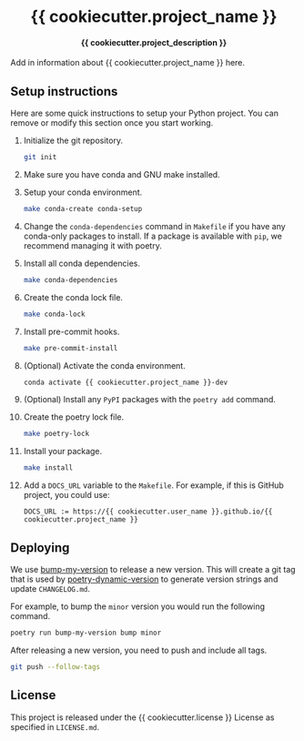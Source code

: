 <h1 align="center">{{ cookiecutter.project_name }}</h1>

<h4 align="center">{{ cookiecutter.project_description }}</h4>

Add in information about {{ cookiecutter.project_name }} here.

## Setup instructions

Here are some quick instructions to setup your Python project.
You can remove or modify this section once you start working.

1.  Initialize the git repository.

    ```bash
    git init
    ```

1.  Make sure you have conda and GNU make installed.
1.  Setup your conda environment.

    ```bash
    make conda-create conda-setup
    ```

1.  Change the `conda-dependencies` command in `Makefile` if you have any conda-only packages to install.
    If a package is available with `pip`, we recommend managing it with poetry.

1.  Install all conda dependencies.

    ```bash
    make conda-dependencies
    ```

1.  Create the conda lock file.

    ```bash
    make conda-lock
    ```

1.  Install pre-commit hooks.

    ```bash
    make pre-commit-install
    ```

1.  (Optional) Activate the conda environment.

    ```bash
    conda activate {{ cookiecutter.project_name }}-dev
    ```

1.  (Optional) Install any `PyPI` packages with the `poetry add` command.

1.  Create the poetry lock file.

    ```bash
    make poetry-lock
    ```

1.  Install your package.

    ```bash
    make install
    ```

1.  Add a `DOCS_URL` variable to the `Makefile`.
    For example, if this is GitHub project, you could use:

    ```text
    DOCS_URL := https://{{ cookiecutter.user_name }}.github.io/{{ cookiecutter.project_name }}
    ```

## Deploying

We use [bump-my-version](https://github.com/callowayproject/bump-my-version) to release a new version.
This will create a git tag that is used by [poetry-dynamic-version](https://github.com/mtkennerly/poetry-dynamic-versioning) to generate version strings and update `CHANGELOG.md`.

For example, to bump the `minor` version you would run the following command.

```bash
poetry run bump-my-version bump minor
```

After releasing a new version, you need to push and include all tags.

```bash
git push --follow-tags
```

## License

This project is released under the {{ cookiecutter.license }} License as specified in `LICENSE.md`.
